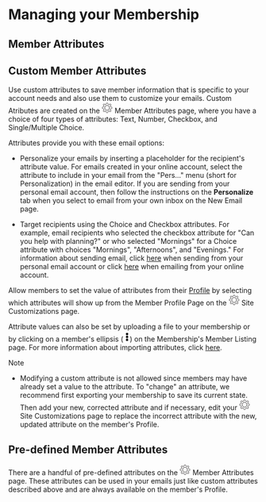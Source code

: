 # Managing your Membership

<span id="gv-2members-4membersattributes"></span>
## Member Attributes

## Custom Member Attributes

Use custom attributes to save member information that is specific to your account needs and also use them to customize your emails.  Custom Atributes are created on the <img src="/docimages/transparent-gear-icon.png" height="22"> Member Attributes page, where you have a choice of four types of attributes:  Text, Number, Checkbox, and Single/Multiple Choice.

Attributes provide you with these email options:

* Personalize your emails by inserting a placeholder for the recipient's
attribute value.
For emails created in your online account, select the attribute to include in your email from the "Pers…" menu (short
for Personalization) in the email editor.
If you are sending from your personal email account, then follow the
instructions on the **Personalize** tab when you select to email from your own inbox on the New Email page.

* Target recipients using the Choice and Checkbox attributes.
For example, email recipients who
selected the checkbox attribute for "Can you help with planning?" or who selected "Mornings" for a Choice attribute with choices "Mornings", "Afternoons", and "Evenings."  For information about sending email, click [here](/3-send/2-sendInbox.md?[LINK-QARGS-DOC]#gv-3send-2sendInbox) when sending from your personal email account or click [here](/3-send/1-sendOnline.md?[LINK-QARGS-DOC]#gv-3send-1sendOnline) when emailing from your online account.

Allow members to set the value of attributes from their [Profile](/2-members/5-membersProfile.md?[LINK-QARGS-DOC]#gv-2members-5membersprofile) by selecting which attributes will show up from the Member Profile Page on the <img src="/docimages/transparent-gear-icon.png" height="22"> Site Customizations page. 

Attribute values can also be set by uploading a file to your membership or by clicking on a
member's ellipsis (<img src="/docimages/ellipsis.png" height="22">)
on the Membership's Member Listing page.  For more information about importing attributes,
click [here](/2-members/1_2-membersAdd.md?[LINK-QARGS-DOC]#gv-2members-12membersAdd-uploading-member-attributes).

Note

* Modifying a custom attribute is not allowed since members may have already set a value to the attribute.  To "change" an attribute, we recommend first exporting your membership to save its current state.  Then add your new, corrected attribute and if necessary, edit your <img src="/docimages/transparent-gear-icon.png" height="22"> Site Customizations page to replace the incorrect attribute with the new, updated attribute on the member's Profile.

## Pre-defined Member Attributes

There are a handful of pre-defined attributes on the <img src="/docimages/transparent-gear-icon.png" height="22"> Member Attributes page.  These attributes can be used in your emails just like custom attributes described above and are always available on the member's Profile.
